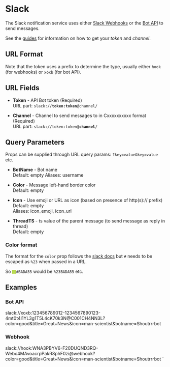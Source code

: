 # Slack

The Slack notification service uses either [Slack Webhooks](https://api.slack.com/messaging/webhooks) or the [Bot API](https://api.slack.com/methods/chat.postMessage) to send messages.

See the [guides](https://containrrr.dev/shoutrrr/v0.8/guides/slack/) for information on how to get your _token_ and _channel_.

## URL Format

Note that the token uses a prefix to determine the type, usually either `hook` (for webhooks) or `xoxb` (for bot API).

## URL Fields

- **Token** - API Bot token (Required)<br>
  URL part: <code>slack://<strong>token:token</strong>@channel/</code>

- **Channel** - Channel to send messages to in Cxxxxxxxxxx format (Required)<br>
  URL part: <code>slack://token:token@<strong>channel</strong>/</code>

## Query Parameters

Props can be supplied through URL query params: `?key=value&key=value` etc.

- **BotName** - Bot name<br>
  Default: empty
  Aliases: username

- **Color** - Message left-hand border color<br>
  Default: empty

- **Icon** - Use emoji or URL as icon (based on presence of http(s)\:// prefix)<br>
  Default: empty<br>
  Aliases: icon_emoji, icon_url

- **ThreadTS** - ts value of the parent message (to send message as reply in thread)<br>
  Default: empty

### Color format

The format for the `color` prop follows the [slack docs](https://api.slack.com/reference/messaging/attachments#fields)
but `#` needs to be escaped as `%23` when passed in a URL.

So <span style="background:#BADA55;width:.9em;height:.9em;display:inline-block;vertical-align:middle"></span><code>#BADA55</code> would be `%23BADA55` etc.

## Examples

### Bot API

<span class="bk">slack://xoxb:123456789012-1234567890123-4mt0t4l1YL3g1T5L4cK70k3N@C001CH4NN3L?color=good&title=Great+News&icon=man-scientist&botname=Shoutrrrbot</span>

### Webhook

<span class="bk">slack://hook:WNA3PBYV6-F20DUQND3RQ-Webc4MAvoacrpPakR8phF0zi@webhook?color=good&title=Great+News&icon=man-scientist&botname=Shoutrrrbot</span>
`
